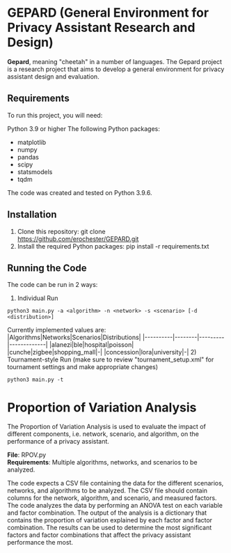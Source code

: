 # GEPARD (General Environment for Privacy Assistant Research and Design)

**Gepard**, meaning "cheetah" in a number of languages. The Gepard project is a research project that aims to develop a general environment for privacy assistant design and evaluation.

## Requirements

To run this project, you will need:

Python 3.9 or higher
The following Python packages:
 * matplotlib
 * numpy
 * pandas
 * scipy
 * statsmodels
 * tqdm

The code was created and tested on Python 3.9.6.

## Installation

1) Clone this repository: git clone https://github.com/erochester/GEPARD.git
2) Install the required Python packages: pip install -r requirements.txt

## Running the Code

The code can be run in 2 ways:
1) Individual Run
```
python3 main.py -a <algorithm> -n <network> -s <scenario> [-d <distribution>]
```
Currently implemented values are:
|Algorithms|Networks|Scenarios|Distributions|
|----------|--------|---------|-------------|
|alanezi|ble|hospital|poisson|
|cunche|zigbee|shopping_mall|-|
|concession|lora|university|-|
2) Tournament-style Run (make sure to review "tournament_setup.xml" for tournament settings and make appropriate changes)
```
python3 main.py -t
```

# Proportion of Variation Analysis

The Proportion of Variation Analysis is used to evaluate the impact of different components, i.e. network, scenario, and algorithm, on the performance of a privacy assistant. 

**File**: RPOV.py\
**Requirements**: Multiple algorithms, networks, and scenarios to be analyzed.

The code expects a CSV file containing the data for the different scenarios, networks, and algorithms to be analyzed. The CSV file should contain columns for the network, algorithm, and scenario, and measured factors. The code analyzes the data by performing an ANOVA test on each variable and factor combination. The output of the analysis is a dictionary that contains the proportion of variation explained by each factor and factor combination. The results can be used to determine the most significant factors and factor combinations that affect the privacy assistant performance the most.
